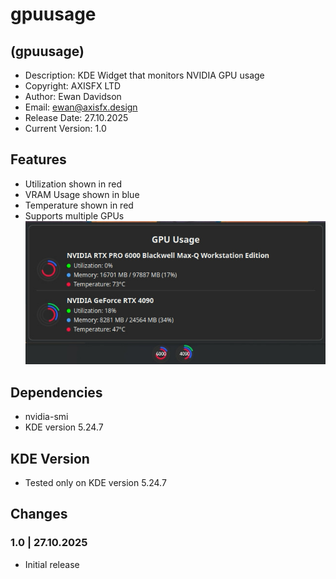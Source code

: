 # gpuusage

## (gpuusage)

* Description: KDE Widget that monitors NVIDIA GPU usage
* Copyright: AXISFX LTD
* Author: Ewan Davidson
* Email: ewan@axisfx.design
* Release Date: 27.10.2025
* Current Version: 1.0

## Features

* Utilization shown in red
* VRAM Usage shown in blue
* Temperature shown in red
* Supports multiple GPUs
![Alt text](./preview.jpg)

## Dependencies

* nvidia-smi
* KDE version 5.24.7

## KDE Version

* Tested only on KDE version 5.24.7

## Changes

### 1.0  |  27.10.2025

* Initial release